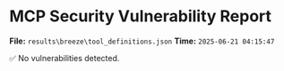 # MCP Security Vulnerability Report
**File:** `results\breeze\tool_definitions.json`
**Time:** `2025-06-21 04:15:47`

✅ No vulnerabilities detected.